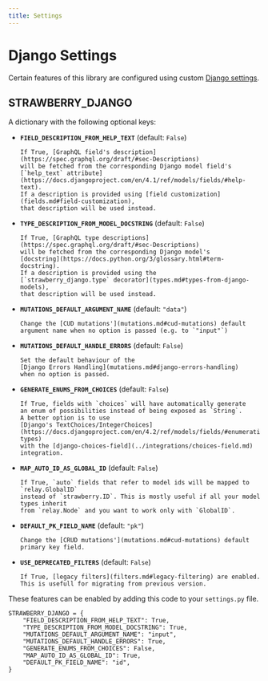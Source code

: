 ```yaml
---
title: Settings
---
```


# Django Settings

Certain features of this library are configured using custom
[Django settings](https://docs.djangoproject.com/en/4.2/topics/settings/).

## STRAWBERRY_DJANGO

A dictionary with the following optional keys:

- **`FIELD_DESCRIPTION_FROM_HELP_TEXT`** (default: `False`)

      If True, [GraphQL field's description](https://spec.graphql.org/draft/#sec-Descriptions)
      will be fetched from the corresponding Django model field's
      [`help_text` attribute](https://docs.djangoproject.com/en/4.1/ref/models/fields/#help-text).
      If a description is provided using [field customization](fields.md#field-customization),
      that description will be used instead.

- **`TYPE_DESCRIPTION_FROM_MODEL_DOCSTRING`** (default: `False`)

      If True, [GraphQL type descriptions](https://spec.graphql.org/draft/#sec-Descriptions)
      will be fetched from the corresponding Django model's
      [docstring](https://docs.python.org/3/glossary.html#term-docstring).
      If a description is provided using the
      [`strawberry_django.type` decorator](types.md#types-from-django-models),
      that description will be used instead.

- **`MUTATIONS_DEFAULT_ARGUMENT_NAME`** (default: `"data"`)

      Change the [CUD mutations'](mutations.md#cud-mutations) default
      argument name when no option is passed (e.g. to `"input"`)

- **`MUTATIONS_DEFAULT_HANDLE_ERRORS`** (default: `False`)

      Set the default behaviour of the
      [Django Errors Handling](mutations.md#django-errors-handling)
      when no option is passed.

- **`GENERATE_ENUMS_FROM_CHOICES`** (default: `False`)

      If True, fields with `choices` will have automatically generate
      an enum of possibilities instead of being exposed as `String`.
      A better option is to use
      [Django's TextChoices/IntegerChoices](https://docs.djangoproject.com/en/4.2/ref/models/fields/#enumeration-types)
      with the [django-choices-field](../integrations/choices-field.md) integration.

- **`MAP_AUTO_ID_AS_GLOBAL_ID`** (default: `False`)

      If True, `auto` fields that refer to model ids will be mapped to `relay.GlobalID`
      instead of `strawberry.ID`. This is mostly useful if all your model types inherit
      from `relay.Node` and you want to work only with `GlobalID`.

- **`DEFAULT_PK_FIELD_NAME`** (default: `"pk"`)

      Change the [CRUD mutations'](mutations.md#cud-mutations) default
      primary key field.

- **`USE_DEPRECATED_FILTERS`** (default: `False`)

      If True, [legacy filters](filters.md#legacy-filtering) are enabled. This is usefull for migrating from previous version.

These features can be enabled by adding this code to your `settings.py` file.

```{.python title=settings.py}
STRAWBERRY_DJANGO = {
    "FIELD_DESCRIPTION_FROM_HELP_TEXT": True,
    "TYPE_DESCRIPTION_FROM_MODEL_DOCSTRING": True,
    "MUTATIONS_DEFAULT_ARGUMENT_NAME": "input",
    "MUTATIONS_DEFAULT_HANDLE_ERRORS": True,
    "GENERATE_ENUMS_FROM_CHOICES": False,
    "MAP_AUTO_ID_AS_GLOBAL_ID": True,
    "DEFAULT_PK_FIELD_NAME": "id",
}
```
